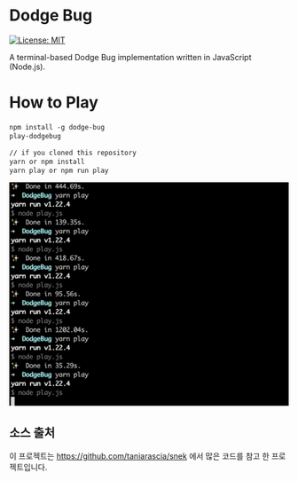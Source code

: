 # Dodge Bug

[![License: MIT](https://img.shields.io/badge/License-MIT-blue.svg)](https://opensource.org/licenses/MIT) 

A terminal-based Dodge Bug implementation written in JavaScript (Node.js).

# How to Play

```
npm install -g dodge-bug
play-dodgebug
```

```
// if you cloned this repository
yarn or npm install
yarn play or npm run play
```

![DodgeBug.gif](https://github.com/qlee3/DodgeBug/blob/main/DodgeBug.gif?raw=true)

## 소스 출처

이 프로젝트는 https://github.com/taniarascia/snek 에서 많은 코드를 참고 한 프로젝트입니다.
